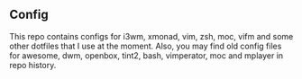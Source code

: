 ## Config
This repo contains configs for i3wm, xmonad, vim, zsh, moc, vifm and some other dotfiles that I use at the moment.
Also, you may find old config files for awesome, dwm, openbox, tint2, bash, vimperator, moc and mplayer in repo history.
